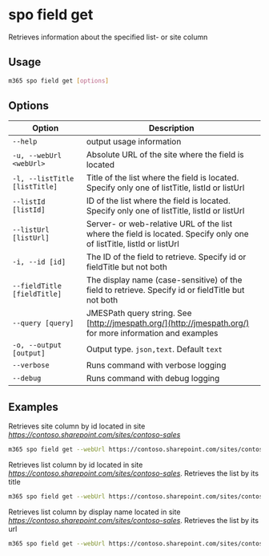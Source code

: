 # spo field get

Retrieves information about the specified list- or site column

## Usage

```sh
m365 spo field get [options]
```

## Options

Option|Description
------|-----------
`--help`|output usage information
`-u, --webUrl <webUrl>`|Absolute URL of the site where the field is located
`-l, --listTitle [listTitle]`|Title of the list where the field is located. Specify only one of listTitle, listId or listUrl
`--listId [listId]`|ID of the list where the field is located. Specify only one of listTitle, listId or listUrl
`--listUrl [listUrl]`|Server- or web-relative URL of the list where the field is located. Specify only one of listTitle, listId or listUrl
`-i, --id [id]`|The ID of the field to retrieve. Specify id or fieldTitle but not both
`--fieldTitle [fieldTitle]`|The display name (case-sensitive) of the field to retrieve. Specify id or fieldTitle but not both
`--query [query]`|JMESPath query string. See [http://jmespath.org/](http://jmespath.org/) for more information and examples
`-o, --output [output]`|Output type. `json,text`. Default `text`
`--verbose`|Runs command with verbose logging
`--debug`|Runs command with debug logging

## Examples

Retrieves site column by id located in site _https://contoso.sharepoint.com/sites/contoso-sales_

```sh
m365 spo field get --webUrl https://contoso.sharepoint.com/sites/contoso-sales --id 5ee2dd25-d941-455a-9bdb-7f2c54aed11b
```

Retrieves list column by id located in site _https://contoso.sharepoint.com/sites/contoso-sales_. Retrieves the list by its title

```sh
m365 spo field get --webUrl https://contoso.sharepoint.com/sites/contoso-sales --listTitle Events --id 5ee2dd25-d941-455a-9bdb-7f2c54aed11b
```

Retrieves list column by display name located in site _https://contoso.sharepoint.com/sites/contoso-sales_. Retrieves the list by its url

```sh
m365 spo field get --webUrl https://contoso.sharepoint.com/sites/contoso-sales --listUrl 'Lists/Events' --fieldTitle 'Title'
```